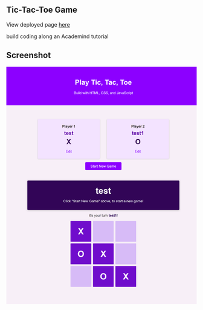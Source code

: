 ## Tic-Tac-Toe Game

View deployed page [here](https://terrence-me.github.io/academind-tic-tac-toe-game/)

build coding along an Academind tutorial

## Screenshot

![Screenshot](images/tic-tac-toe.png)
